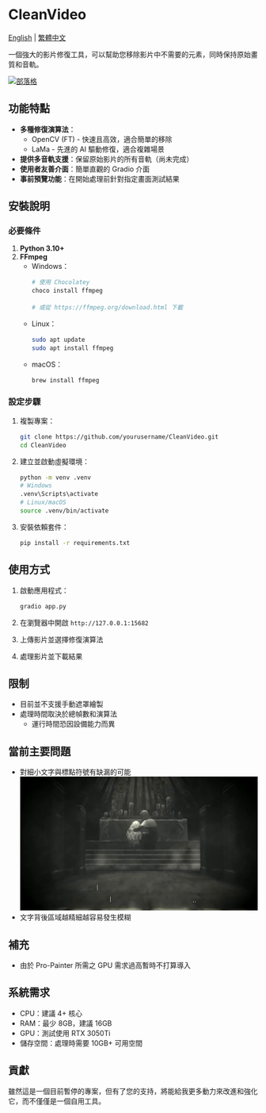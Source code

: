 # CleanVideo
[English](README-EN.md) | [繁體中文](README.md) 

一個強大的影片修復工具，可以幫助您移除影片中不需要的元素，同時保持原始畫質和音軌。

[![部落格](https://img.shields.io/badge/參觀我的部落格-babaochou2420.com-blue)](https://babaochou2420.com)

## 功能特點

- **多種修復演算法**：
  - OpenCV (FT) - 快速且高效，適合簡單的移除
  - LaMa - 先進的 AI 驅動修復，適合複雜場景
- **提供多音軌支援**：保留原始影片的所有音軌（尚未完成）
- **使用者友善介面**：簡單直觀的 Gradio 介面
- **事前預覽功能**：在開始處理前針對指定畫面測試結果

## 安裝說明

### 必要條件

1. **Python 3.10+**
2. **FFmpeg**
   - Windows：
     ```bash
     # 使用 Chocolatey
     choco install ffmpeg
     
     # 或從 https://ffmpeg.org/download.html 下載
     ```
   - Linux：
     ```bash
     sudo apt update
     sudo apt install ffmpeg
     ```
   - macOS：
     ```bash
     brew install ffmpeg
     ```

### 設定步驟

1. 複製專案：
   ```bash
   git clone https://github.com/yourusername/CleanVideo.git
   cd CleanVideo
   ```

2. 建立並啟動虛擬環境：
   ```bash
   python -m venv .venv
   # Windows
   .venv\Scripts\activate
   # Linux/macOS
   source .venv/bin/activate
   ```

3. 安裝依賴套件：
   ```bash
   pip install -r requirements.txt
   ```

## 使用方式

1. 啟動應用程式：
   ```bash
   gradio app.py
   ```

2. 在瀏覽器中開啟 `http://127.0.0.1:15682`

3. 上傳影片並選擇修復演算法

4. 處理影片並下載結果

## 限制


- 目前並不支援手動遮罩繪製
- 處理時間取決於總幀數和演算法
  - 運行時間恐因設備能力而異

## 當前主要問題
- 對細小文字與標點符號有缺漏的可能
![image](tests/problem_missing-letters.png)
- 文字背後區域越精細越容易發生模糊

## 補充
- 由於 Pro-Painter 所需之 GPU 需求過高暫時不打算導入

## 系統需求

- CPU：建議 4+ 核心
- RAM：最少 8GB，建議 16GB
- GPU：測試使用 RTX 3050Ti
- 儲存空間：處理時需要 10GB+ 可用空間

## 貢獻

雖然這是一個目前暫停的專案，但有了您的支持，將能給我更多動力來改進和強化它，而不僅僅是一個自用工具。

